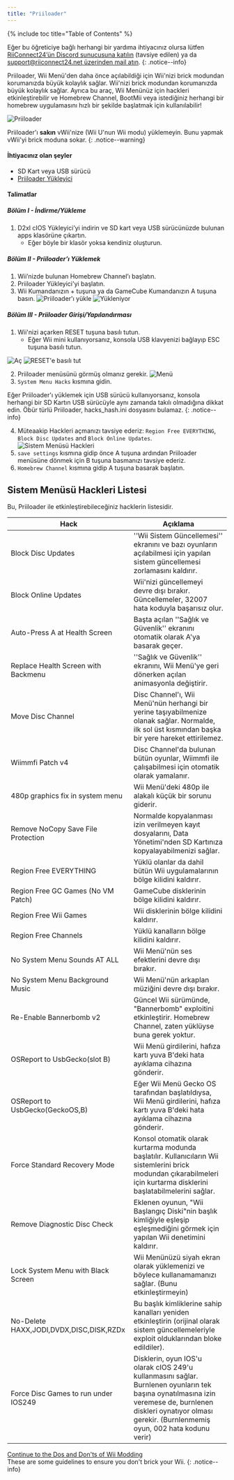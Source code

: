 ```yaml
---
title: "Priiloader"
---
```


{% include toc title="Table of Contents" %}

Eğer bu öğreticiye bağlı herhangi bir yardıma ihtiyacınız olursa lütfen [RiiConnect24’ün Discord sunucusuna katılın](https://discord.gg/rc24) (tavsiye edilen) ya da [support@riiconnect24.net üzerinden mail atın](mailto:support@riiconnect24.net).
{: .notice--info}

Priiloader, Wii Menü'den daha önce açılabildiği için Wii'nizi brick modundan korumanızda büyük kolaylık sağlar. Wii'nizi brick modundan korumanızda büyük kolaylık sağlar. Ayrıca bu araç, Wii Menünüz için hackleri etkinleştirebilir ve Homebrew Channel, BootMii veya istediğiniz herhangi bir homebrew uygulamasını hızlı bir şekilde başlatmak için kullanılabilir!

![Priiloader](/images/priiloader.jpg)

Priiloader'ı **sakın** vWii'nize (Wii U'nun Wii modu) yüklemeyin. Bunu yapmak vWii'yi brick moduna sokar.
{: .notice--warning}

#### İhtiyacınız olan şeyler
* SD Kart veya USB sürücü
* [Priiloader Yükleyici](https://hbb1.oscwii.org/hbb/priiloader/priiloader.zip)

#### Talimatlar
##### Bölüm I - İndirme/Yükleme

1. D2xl cIOS Yükleyici’yi indirin ve SD kart veya USB sürücünüzde bulunan apps klasörüne çıkartın.
    * Eğer böyle bir klasör yoksa kendiniz oluşturun.

##### Bölüm II - Priiloader’ı Yüklemek

1. Wii’nizde bulunan Homebrew Channel’ı başlatın.
2. Priiloader Yükleyici'yi başlatın.
3. Wii Kumandanızın + tuşuna ya da GameCube Kumandanızın A tuşuna basın. ![Priiloader'ı yükle](/images/Priiloader/installer.png) ![Yükleniyor](/images/Priiloader/installing.png)

##### Bölüm III - Priiloader Girişi/Yapılandırması

1. Wii'nizi açarken RESET tuşuna basılı tutun.
    * Eğer Wii mini kullanıyorsanız, konsola USB klavyenizi bağlayıp ESC tuşuna basılı tutun.

![Aç](/images/Priiloader/on.jpg) ![RESET'e basılı tut](/images/Priiloader/reset.jpg)

2. Priiloader menüsünü görmüş olmanız gerekir. ![Menü](/images/Priiloader/mainmenu.png)
3. `System Menu Hacks` kısmına gidin.

Eğer Priiloader'ı yüklemek için USB sürücü kullanıyorsanız, konsola herhangi bir SD Kartın USB sürücüyle aynı zamanda takılı olmadığına dikkat edin. Öbür türlü Priiloader, hacks_hash.ini dosyasını bulamaz.
{: .notice--info}

4. Müteaakip Hackleri açmanızı tavsiye ederiz: `Region Free EVERYTHING`, `Block Disc Updates` and `Block Online Updates`. ![Sistem Menüsü Hackleri](/images/Priiloader/hacks.png)
1. `save settings` kısmına gidip önce A tuşuna ardından Priiloader menüsüne dönmek için B tuşuna basmanızı tavsiye ederiz.
1. `Homebrew Channel` kısmına gidip A tuşuna basarak başlatın.

## Sistem Menüsü Hackleri Listesi

Bu, Priiloader ile etkinleştirebileceğiniz hacklerin listesidir.

| Hack                                    | Açıklama                                                                                                                                                                                                            |
| --------------------------------------- | ------------------------------------------------------------------------------------------------------------------------------------------------------------------------------------------------------------------- |
| Block Disc Updates                      | ''Wii Sistem Güncellemesi'' ekranını ve bazı oyunların açılabilmesi için yapılan sistem güncellemesi zorlamasını kaldırır.                                                                                          |
| Block Online Updates                    | Wii'nizi güncellemeyi devre dışı bırakır. Güncellemeler, 32007 hata koduyla başarısız olur.                                                                                                                         |
| Auto-Press A at Health Screen           | Başta açılan ''Sağlık ve Güvenlik'' ekranını otomatik olarak A'ya basarak geçer.                                                                                                                                    |
| Replace Health Screen with Backmenu     | ''Sağlık ve Güvenlik'' ekranını, Wii Menü'ye geri dönerken açılan animasyonla değiştirir.                                                                                                                           |
| Move Disc Channel                       | Disc Channel'ı, Wii Menü'nün herhangi bir yerine taşıyabilmenize olanak sağlar. Normalde, ilk sol üst kısmından başka bir yere hareket ettirilemez.                                                                 |
| Wiimmfi Patch v4                        | Disc Channel'da bulunan bütün oyunlar, Wiimmfi ile çalışabilmesi için otomatik olarak yamalanır.                                                                                                                    |
| 480p graphics fix in system menu        | Wii Menü'deki 480p ile alakalı küçük bir sorunu giderir.                                                                                                                                                            |
| Remove NoCopy Save File Protection      | Normalde kopyalanması izin verilmeyen kayıt dosyalarını, Data Yönetimi'nden SD Kartınıza kopyalayabilmenizi sağlar.                                                                                                 |
| Region Free EVERYTHING                  | Yüklü olanlar da dahil bütün Wii uygulamalarının bölge kilidini kaldırır.                                                                                                                                           |
| Region Free GC Games (No VM Patch)      | GameCube disklerinin bölge kilidini kaldırır.                                                                                                                                                                       |
| Region Free Wii Games                   | Wii disklerinin bölge kilidini kaldırır.                                                                                                                                                                            |
| Region Free Channels                    | Yüklü kanalların bölge kilidini kaldırır.                                                                                                                                                                           |
| No System Menu Sounds AT ALL            | Wii Menü'nün ses efektlerini devre dışı bırakır.                                                                                                                                                                    |
| No System Menu Background Music         | Wii Menü'nün arkaplan müziğini devre dışı bırakır.                                                                                                                                                                  |
| Re-Enable Bannerbomb v2                 | Güncel Wii sürümünde, "Bannerbomb" exploitini etkinleştirir. Homebrew Channel, zaten yüklüyse buna gerek yoktur.                                                                                                    |
| OSReport to UsbGecko(slot B)            | Wii Menü girdilerini, hafıza kartı yuva B'deki hata ayıklama cihazına gönderir.                                                                                                                                     |
| OSReport to UsbGecko(GeckoOS,B)         | Eğer Wii Menü Gecko OS tarafından başlatıldıysa, Wii Menü girdilerini, hafıza kartı yuva B'deki hata ayıklama cihazına gönderir.                                                                                    |
| Force Standard Recovery Mode            | Konsol otomatik olarak kurtarma modunda başlatılır. Kullanıcıların Wii sistemlerini brick modundan çıkarabilmeleri için kurtarma disklerini başlatabilmelerini sağlar.                                              |
| Remove Diagnostic Disc Check            | Eklenen oyunun, "Wii Başlangıç Diski"nin başlık kimliğiyle eşleşip eşleşmediğini görmek için yapılan Wii denetimini kaldırır.                                                                                       |
| Lock System Menu with Black Screen      | Wii Menünüzü siyah ekran olarak yüklemenizi ve böylece kullanamamanızı sağlar. (Bunu etkinleştirmeyin)                                                                                                              |
| No-Delete HAXX,JODI,DVDX,DISC,DISK,RZDx | Bu başlık kimliklerine sahip kanalları yeniden etkinleştirin (orijinal olarak sistem güncellemeleriyle exploit olduklarından bloke edildiler).                                                                      |
| Force Disc Games to run under IOS249    | Disklerin, oyun IOS'u olarak cIOS 249'u kullanmasını sağlar. Burnlenen oyunların tek başına oynatılmasına izin veremese de, burnlenen diskleri oynatıyor olması gerekir. (Burnlenmemiş oyun, 002 hata kodunu verir) |


[Continue to the Dos and Don'ts of Wii Modding](dosanddonts)<br> These are some guidelines to ensure you don't brick your Wii.
{: .notice--info}
